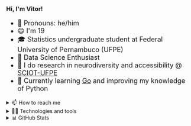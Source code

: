 ### Hi, I'm Vitor!

<div style = 'font-size: 18px'>

- 💬 Pronouns: he/him
- 😄 I'm 19
- 🎓 Statistics undergraduate student at Federal University of Pernambuco (UFPE)
- 🔬 Data Science Enthusiast
- 🧠 I do research in neurodiversity and accessibility @ [SCIOT-UFPE](https://www.cin.ufpe.br/~sciot/)
- 🌱 Currently learning [Go](https://github.com/vitornegromonte?tab=repositories&q=&type=&language=go&sort=stargazers) and improving my knowledge of Python
  
</div>

<div>

<details><summary> 📫 How to reach me</summary>
  
[![LinkedIn](https://img.shields.io/badge/linkedin-0D1117?style=for-the-badge&logo=linkedin)](https://www.linkedin.com/in/vnco/)
[![E-mail](https://img.shields.io/badge/gmail-0D1117?style=for-the-badge&logo=gmail)](mailto:vnco@cin.ufpe.br)
[![More info](https://img.shields.io/badge/more_links-0D1117?style=for-the-badge&logo=about.me&logoColor=white)](https://www.cin.ufpe.br/~vnco/)

</details>

<details>
<summary>👨‍💻 Technologies and tools</summary>

[![Python](https://img.shields.io/badge/python-0D1117?style=for-the-badge&logo=python)](https://github.com/vitornegromonte?tab=repositories&q=&type=&language=python&sort=stargazers)
[![R](https://img.shields.io/badge/R-0D1117?style=for-the-badge&logo=r)](https://github.com/vitornegromonte?tab=repositories&q=&type=&language=r&sort=stargazers)
[![GitHub](https://img.shields.io/badge/github-0d1117?style=for-the-badge&logo=github)](https://github.com/vitornegromonte)
![Git](https://img.shields.io/badge/git-0d1117?style=for-the-badge&logo=git)
[![Jupyter](https://img.shields.io/badge/jupyter-0D1117?style=for-the-badge&logo=Jupyter)](https://github.com/vitornegromonte?tab=repositories&q=&type=&language=jupyter+notebook&sort=stargazers)
[![Visual Studio Code](https://img.shields.io/badge/Visual%20Studio%20Code-0D1117.svg?style=for-the-badge&logo=visual-studio-code&logoColor=blue)](https://gist.github.com/vitornegromonte/dbc965d65b7602b564487b2822353f9b)
![NumPy](http://img.shields.io/badge/numpy-0D1117?style=for-the-badge&logo=Numpy&logoColor=blue)
![Pandas](https://img.shields.io/badge/pandas-0D1117?style=for-the-badge&logo=Pandas&logoColor=purple)

<!--
![scikit-learn](https://img.shields.io/badge/scikit--learn-0D1117.svg?style=for-the-badge&logo=scikit-learn&logoColor=orange)
![SciPy](https://img.shields.io/badge/SciPy-0D1117.svg?style=for-the-badge&logo=scipy&logoColor=%white)
![OpenCV](https://img.shields.io/badge/opencv-0D1117.svg?style=for-the-badge&logo=opencv&logoColor=green)
![Go](https://img.shields.io/badge/go-0d1117.svg?style=for-the-badge&logo=go&logoColor=2300ADD8)
![Java](https://img.shields.io/badge/java-0d1117.svg?style=for-the-badge&logo=openjdk&logoColor=orange)
![Scala](https://img.shields.io/badge/scala-0d1117.svg?style=for-the-badge&logo=scala&logoColor=DC322F)
-->

</details>
<details> <summary> 📊 GitHub Stats </summary>
<div align='center'>
<a href="https://github.com/vitornegromonte">
  
  <img height="145em" src="https://github-readme-stats.vercel.app/api?username=vitornegromonte&show_icons=true&theme=github_dark&hide_border=true&include_all_commits=true&count_private=true"/>
  <img height="145em" src="https://github-readme-stats.vercel.app/api/top-langs/?username=vitornegromonte&layout=compact&langs_count=7&theme=github_dark&hide_border=true"/>
</a>
</details>
</div>
